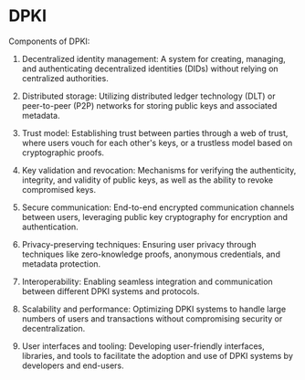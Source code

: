 # DPKI

Components of DPKI:

1. Decentralized identity management: A system for creating, managing, and authenticating decentralized identities (DIDs) without relying on centralized authorities.

2. Distributed storage: Utilizing distributed ledger technology (DLT) or peer-to-peer (P2P) networks for storing public keys and associated metadata.

3. Trust model: Establishing trust between parties through a web of trust, where users vouch for each other's keys, or a trustless model based on cryptographic proofs.

4. Key validation and revocation: Mechanisms for verifying the authenticity, integrity, and validity of public keys, as well as the ability to revoke compromised keys.

5. Secure communication: End-to-end encrypted communication channels between users, leveraging public key cryptography for encryption and authentication.

6. Privacy-preserving techniques: Ensuring user privacy through techniques like zero-knowledge proofs, anonymous credentials, and metadata protection.

7. Interoperability: Enabling seamless integration and communication between different DPKI systems and protocols.

8. Scalability and performance: Optimizing DPKI systems to handle large numbers of users and transactions without compromising security or decentralization.

9. User interfaces and tooling: Developing user-friendly interfaces, libraries, and tools to facilitate the adoption and use of DPKI systems by developers and end-users.
